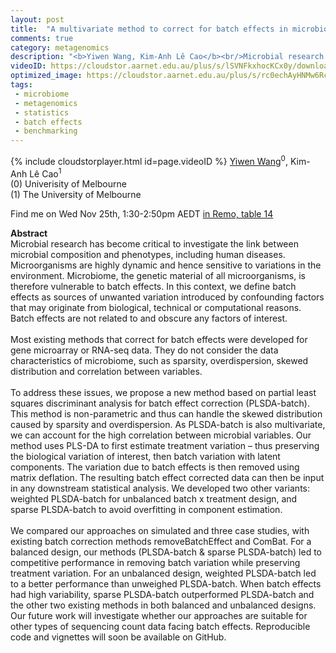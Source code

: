 ```yaml
---
layout: post
title:  "A multivariate method to correct for batch effects in microbiome data"
comments: true
category: metagenomics
description: "<b>Yiwen Wang, Kim-Anh Lê Cao</b><br/>Microbial research has become critical to investig..."
videoID: https://cloudstor.aarnet.edu.au/plus/s/lSVNFkxhocKCx0y/download
optimized_image: https://cloudstor.aarnet.edu.au/plus/s/rc0echAyHNMw6Rc/download
tags:
 - microbiome
 - metagenomics
 - statistics
 - batch effects
 - benchmarking
---
```

{% include cloudstorplayer.html id=page.videoID %}
<u>Yiwen Wang</u><sup>0</sup>, Kim-Anh Lê Cao<sup>1</sup><br/>
\(0\) Univerisity of Melbourne<br/>
\(1\) The University of Melbourne

Find me on Wed Nov 25th, 1:30-2:50pm AEDT [in Remo, table 14](https://live.remo.co/e/abacbs2020-day-2/register)

<b>Abstract</b><br/>
Microbial research has become critical to investigate the link between microbial composition and phenotypes, including human diseases. Microorganisms are highly dynamic and hence sensitive to variations in the environment. Microbiome, the genetic material of all microorganisms, is therefore vulnerable to batch effects. In this context, we define batch effects as sources of unwanted variation introduced by confounding factors that may originate from biological, technical or computational reasons. Batch effects are not related to and obscure any factors of interest. <br/><br/>Most existing methods that correct for batch effects were developed for gene microarray or RNA-seq data. They do not consider the data characteristics of microbiome, such as sparsity, overdispersion, skewed distribution and correlation between variables.<br/><br/>To address these issues, we propose a new method based on partial least squares discriminant analysis for batch effect correction \(PLSDA-batch\). This method is non-parametric and thus can handle the skewed distribution caused by sparsity and overdispersion. As PLSDA-batch is also multivariate, we can account for the high correlation between microbial variables. Our method uses PLS-DA to first estimate treatment variation – thus preserving the biological variation of interest, then batch variation with latent components. The variation due to batch effects is then removed using matrix deflation. The resulting batch effect corrected data can then be input in any downstream statistical analysis. We developed two other variants: weighted PLSDA-batch for unbalanced batch x treatment design, and sparse PLSDA-batch to avoid overfitting in component estimation. <br/><br/>We compared our approaches on simulated and three case studies, with existing batch correction methods removeBatchEffect and ComBat. For a balanced design, our methods \(PLSDA-batch &amp; sparse PLSDA-batch\) led to competitive performance in removing batch variation while preserving treatment variation. For an unbalanced design, weighted PLSDA-batch led to a better performance than unweighed PLSDA-batch. When batch effects had high variability, sparse PLSDA-batch outperformed PLSDA-batch and the other two existing methods in both balanced and unbalanced designs. Our future work will investigate whether our approaches are suitable for other types of sequencing count data facing batch effects. Reproducible code and vignettes will soon be available on GitHub.<br/>

